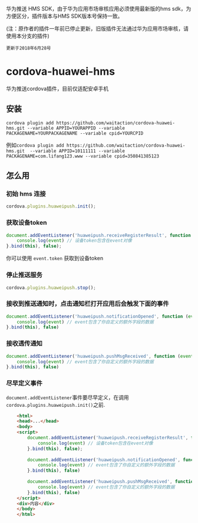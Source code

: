 华为推送 HMS SDK，由于华为应用市场审核应用必须使用最新版的hms sdk，为方便区分，插件版本与HMS SDK版本号保持一致。

(注：原作者的插件一年前已停止更新，旧版插件无法通过华为应用市场审核，请使用本分支的插件)

`更新于2018年6月28号` 

# cordova-huawei-hms
华为推送cordova插件，目前仅适配安卓手机
## 安装
```shell
cordova plugin add https://github.com/waitaction/cordova-huawei-hms.git --variable APPID=YOURAPPID --variable  PACKAGENAME=YOURPACKAGENAME --variable cpid=YOURCPID
```
例如`cordova plugin add https://github.com/waitaction/cordova-huawei-hms.git  --variable APPID=10111111 --variable  PACKAGENAME=com.lifang123.www --variable cpid=350841385123`
## 怎么用

### 初始 hms 连接

```javascript
cordova.plugins.huaweipush.init();
```

### 获取设备token

```javascript
document.addEventListener('huaweipush.receiveRegisterResult', function (event) {
    console.log(event) // 设备token包含在event对像
}.bind(this), false);
```
你可以使用 `event.token` 获取到设备token

### 停止推送服务

```javascript
cordova.plugins.huaweipush.stop();
```

### 接收到推送通知时，点击通知栏打开应用后会触发下面的事件

```javascript
document.addEventListener('huaweipush.notificationOpened', function (event) {
    console.log(event) // event包含了你自定义的额外字段的数据
}.bind(this), false)
```

### 接收透传通知
```javascript
document.addEventListener('huaweipush.pushMsgReceived', function (event) {
    console.log(event) // event包含了你自定义的额外字段的数据
}.bind(this), false)
```

### 尽早定义事件
`document.addEventListener`事件要尽早定义，在调用`cordova.plugins.huaweipush.init()`之前.

```html
    <html>
    <head>...</head>
    <body>
    <script>
        document.addEventListener('huaweipush.receiveRegisterResult', function (event) {
            console.log(event) // 设备token包含在event对像
        }.bind(this), false);
    
        document.addEventListener('huaweipush.notificationOpened', function (event) {
            console.log(event) // event包含了你自定义的额外字段的数据
        }.bind(this), false)
    
        document.addEventListener('huaweipush.pushMsgReceived', function (event) {
            console.log(event) // event包含了你自定义的额外字段的数据
        }.bind(this), false)
    </script>
    <div>内容</div>
    </body>
    </html>
```